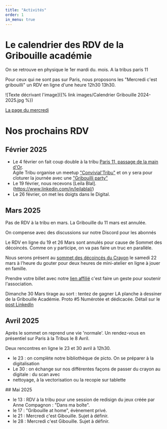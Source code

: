 ```yaml
---
title: "Activités"
order: 1
in_menu: true
---
```

# Le calendrier des RDV de la Gribouille académie

On se retrouve en physique le 1er mardi du. mois. A la tribus paris 11

Pour ceux qui ne sont pas sur Paris, nous proposons les "Mercredi c'est gribouilli" un RDV en ligne d'une heure 12h30 13h30.

![Texte décrivant l'image]({% link images/Calendrier Gribouille 2024-2025.jpg %}) 

[La page du mercredi](https://mercredicestgribouilli.carrd.co/) 

# Nos prochains RDV

## Février 2025

* Le 4 février on fait coup double à la tribu [Paris 11, passage de la main d'Or](https://osm.org/go/0BOfRL2X9g--?layers=C).  
Agile Tribu organise un meetup ["Convivial'Tribu"](https://www.meetup.com/agiletribu/events/305825773/) et on y sera pour cloturer la journée avec une ["Gribouilli party"](https://www.linkedin.com/events/7289581309746728961/comments/)
* Le 19 février, nous recevons [Leila Blal].(https://www.linkedin.com/in/leilablal/)
* Le 26 février, on met les doigts dans le Digital.

## Mars 2025

Pas de RDV à la tribu en mars. La Gribouille du 11 mars est annulée.

On compense avec des discussions sur notre Discord pour les abonnés

Le RDV en ligne du 19 et 26 Mars sont annulés pour cause de Sommet des décoincés. Comme on y
participe, on va pas faire un truc en parallèle. 

Nous serons présent au [sommet des décoincés du Crayon](https://www.decoincesducrayon.com/sommet-2025) le samedi 22 mars à l'heure du gouter pour deux heures de mini-atelier en ligne à jouer en famille.  

Prendre votre billet avec notre [lien affilié](https://www.decoincesducrayon.com/sommet-2025/2hbrx) c'est faire un geste pour soutenir l'association. 

Dimanche 30 Mars tirage au sort : tentez de gagner LA planche à dessiner de la Gribouille Académie. Proto #5
Numérotée et dédicacée. Détail sur le [post LinkedIn](https://www.linkedin.com/posts/jpbonnafous_vous-avez-particip%C3%A9-au-sommet-des-d%C3%A9coinc%C3%A9s-activity-7310952499320913920-iAxv?rcm=ACoAAAZD5CYBMCoDeka2N0V7mU2Zl9h_MwqLkz4)

## Avril 2025

Après le sommet on reprend une vie 'normale'. Un rendez-vous en présentiel sur Paris à la Tribus le 8 Avril.

Deux rencontres en ligne le 23 et 30 avril à 12h30.

* le 23 : on complète notre bibliothèque de picto. On se préparer à la digitalisation
* Le 30 : on échange sur nos différentes façons de passer du crayon au digitale : du scan avec
* nettoyage, à la vectorisation ou la recopie sur tablette

## Mai 2025

* le 13 : RDV à la tribu pour une session de redisign du jeux créée par Anne Compagnon : "Dans ma boîte".
* le 17 : "Gribouille at home", évènement privé.
* le 21 : Mercredi c'est Gibouille. Sujet à définir.
* le 28 : Mercredi c'est Gibouille. Sujet à définir.

